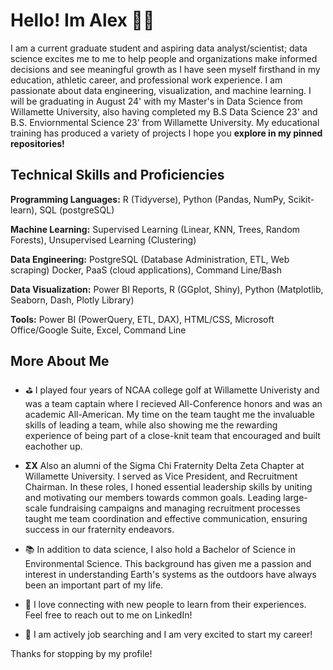 # Hello! Im Alex 👋🏼

I am a current graduate student and aspiring data analyst/scientist; data science excites me to me to help people and organizations make informed decisions and see meaningful growth as I have seen myself firsthand in my education, athletic career, and professional work experience. I am passionate about data engineering, visualization, and machine learning. I will be graduating in August 24' with my Master's in Data Science from Willamette University, also having completed my B.S Data Science 23' and B.S. Enviornmental Science 23' from Willamette University. My educational training has produced a variety of projects I hope you **explore in my pinned repositories!**

## Technical Skills and Proficiencies

**Programming Languages:** R (Tidyverse), Python (Pandas, NumPy, Scikit-learn), SQL (postgreSQL)

**Machine Learning:** Supervised Learning (Linear, KNN, Trees, Random Forests), Unsupervised Learning (Clustering)

**Data Engineering:** PostgreSQL (Database Administration, ETL, Web scraping) Docker, PaaS (cloud applications), Command Line/Bash

**Data Visualization:** Power BI Reports, R (GGplot, Shiny), Python (Matplotlib, Seaborn, Dash, Plotly Library)

**Tools:** Power BI (PowerQuery, ETL, DAX), HTML/CSS, Microsoft Office/Google Suite, Excel, Command Line

## More About Me

- ⛳ I played four years of NCAA college golf at Willamette Univeristy and was a team captain where I recieved All-Conference honors and was an academic All-American. My time on the team taught me the invaluable skills of leading a team, while also showing me the rewarding experience of being part of a close-knit team that encouraged and built eachother up.

- **ΣΧ** Also an alumni of the Sigma Chi Fraternity Delta Zeta Chapter at Willamette University. I served as Vice President, and Recruitment Chairman. In these roles, I honed essential leadership skills by uniting and motivating our members towards common goals. Leading large-scale fundraising campaigns and managing recruitment processes taught me team coordination and effective communication, ensuring success in our fraternity endeavors.

- 📚 In addition to data science, I also hold a Bachelor of Science in Environmental Science. This background has given me a passion and interest in understanding Earth's systems as the outdoors have always been an important part of my life.
  
- 💬 I love connecting with new people to learn from their experiences. Feel free to reach out to me on LinkedIn!
  
- 🎯 I am actively job searching and I am very excited to start my career!

Thanks for stopping by my profile!
